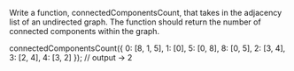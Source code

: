 Write a function, connectedComponentsCount, that takes in the adjacency list of an undirected graph. The function should return the number of connected components within the graph.

connectedComponentsCount({
  0: [8, 1, 5],
  1: [0],
  5: [0, 8],
  8: [0, 5],
  2: [3, 4],
  3: [2, 4],
  4: [3, 2]
}); // output -> 2